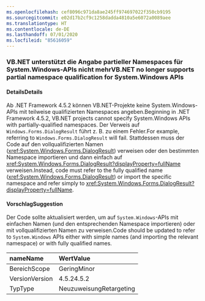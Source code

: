 ```yaml
---
ms.openlocfilehash: cef8096c971da8ae245ff974697022f350cb9195
ms.sourcegitcommit: e02d17b2cf9c1258dadda4810a5e6072a0089aee
ms.translationtype: HT
ms.contentlocale: de-DE
ms.lasthandoff: 07/01/2020
ms.locfileid: "85616059"
---
```

### <a name="vbnet-no-longer-supports-partial-namespace-qualification-for-systemwindows-apis"></a><span data-ttu-id="d1308-101">VB.NET unterstützt die Angabe partieller Namespaces für System.Windows-APIs nicht mehr</span><span class="sxs-lookup"><span data-stu-id="d1308-101">VB.NET no longer supports partial namespace qualification for System.Windows APIs</span></span>

#### <a name="details"></a><span data-ttu-id="d1308-102">Details</span><span class="sxs-lookup"><span data-stu-id="d1308-102">Details</span></span>

<span data-ttu-id="d1308-103">Ab .NET Framework 4.5.2 können VB.NET-Projekte keine System.Windows-APIs mit teilweise qualifizierten Namespaces angeben.</span><span class="sxs-lookup"><span data-stu-id="d1308-103">Beginning in .NET Framework 4.5.2, VB.NET projects cannot specify System.Windows APIs with partially-qualified namespaces.</span></span> <span data-ttu-id="d1308-104">Der Verweis auf `Windows.Forms.DialogResult` führt z. B. zu einem Fehler.</span><span class="sxs-lookup"><span data-stu-id="d1308-104">For example, referring to `Windows.Forms.DialogResult` will fail.</span></span> <span data-ttu-id="d1308-105">Stattdessen muss der Code auf den vollqualifizierten Namen (<xref:System.Windows.Forms.DialogResult>) verweisen oder den bestimmten Namespace importieren und dann einfach auf <xref:System.Windows.Forms.DialogResult?displayProperty=fullName> verweisen.</span><span class="sxs-lookup"><span data-stu-id="d1308-105">Instead, code must refer to the fully qualified name (<xref:System.Windows.Forms.DialogResult>) or import the specific namespace and refer simply to <xref:System.Windows.Forms.DialogResult?displayProperty=fullName>.</span></span>

#### <a name="suggestion"></a><span data-ttu-id="d1308-106">Vorschlag</span><span class="sxs-lookup"><span data-stu-id="d1308-106">Suggestion</span></span>

<span data-ttu-id="d1308-107">Der Code sollte aktualisiert werden, um auf `System.Windows`-APIs mit einfachen Namen (und den entsprechenden Namespace importieren) oder mit vollqualifizierten Namen zu verweisen.</span><span class="sxs-lookup"><span data-stu-id="d1308-107">Code should be updated to refer to `System.Windows` APIs either with simple names (and importing the relevant namespace) or with fully qualified names.</span></span>

| <span data-ttu-id="d1308-108">name</span><span class="sxs-lookup"><span data-stu-id="d1308-108">Name</span></span>    | <span data-ttu-id="d1308-109">Wert</span><span class="sxs-lookup"><span data-stu-id="d1308-109">Value</span></span>       |
|:--------|:------------|
| <span data-ttu-id="d1308-110">Bereich</span><span class="sxs-lookup"><span data-stu-id="d1308-110">Scope</span></span>   | <span data-ttu-id="d1308-111">Gering</span><span class="sxs-lookup"><span data-stu-id="d1308-111">Minor</span></span>       |
| <span data-ttu-id="d1308-112">Version</span><span class="sxs-lookup"><span data-stu-id="d1308-112">Version</span></span> | <span data-ttu-id="d1308-113">4.5.2</span><span class="sxs-lookup"><span data-stu-id="d1308-113">4.5.2</span></span>       |
| <span data-ttu-id="d1308-114">Typ</span><span class="sxs-lookup"><span data-stu-id="d1308-114">Type</span></span>    | <span data-ttu-id="d1308-115">Neuzuweisung</span><span class="sxs-lookup"><span data-stu-id="d1308-115">Retargeting</span></span> |
